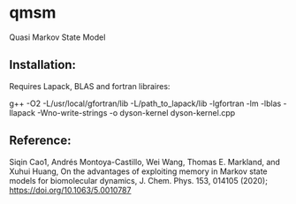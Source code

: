 # qmsm

Quasi Markov State Model

## Installation:

Requires Lapack, BLAS and fortran libraires:

g++ -O2 -L/usr/local/gfortran/lib -L/path_to_lapack/lib -lgfortran -lm -lblas -llapack -Wno-write-strings -o dyson-kernel dyson-kernel.cpp

## Reference:

Siqin Cao1, Andrés Montoya-Castillo, Wei Wang, Thomas E. Markland, and Xuhui Huang, On the advantages of exploiting memory in Markov state models for biomolecular dynamics, J. Chem. Phys. 153, 014105 (2020); https://doi.org/10.1063/5.0010787
